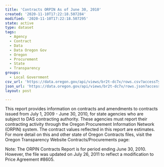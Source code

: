 ```yaml
---
title: 'Contracts ORPIN As of June 30, 2010'
created: '2020-11-10T17:22:18.507284'
modified: '2020-11-10T17:22:18.507295'
state: active
type: dataset
tags:
  - Agency
  - Contract
  - Data
  - Data Oregon Gov
  - Oregon
  - Procurement
  - State
  - Transparency
groups:
  - Local Government
csv_url: 'https://data.oregon.gov/api/views/br2t-dc7x/rows.csv?accessType=DOWNLOAD'
json_url: 'https://data.oregon.gov/api/views/br2t-dc7x/rows.json?accessType=DOWNLOAD'
layout: post

---
```

This report provides information on contracts and amendments to contracts issued from July 1, 2009 - June 30, 2010, for state agencies who are subject to DAS contracting authority. These agencies must report their contracting activity through the Oregon Procurement Information Network (ORPIN) system. The contract values reflected in this report are estimates. 
For more detail on this and other state of Oregon Contracts files, visit the Oregon Transparency Website Contracts/Procurements page:

Note: The ORPIN Contracts Report is for period ending June 30, 2010. However, the file was updated on July 26, 2011 to reflect a modification to Price Agreement #8605.
